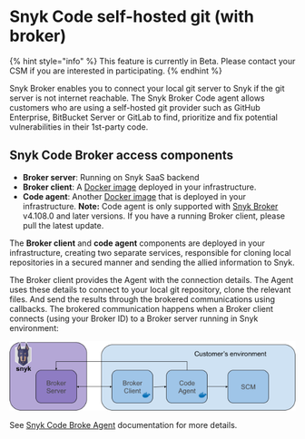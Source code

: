 # Snyk Code self-hosted git (with broker)

{% hint style="info" %}
This feature is currently in Beta. Please contact your CSM if you are interested in participating.
{% endhint %}

Snyk Broker enables you to connect your local git server to Snyk if the git server is not internet reachable. The Snyk Broker Code agent allows customers who are using a self-hosted git provider such as GitHub Enterprise, BitBucket Server or GitLab to find, prioritize and fix potential vulnerabilities in their 1st-party code.

## Snyk Code Broker access components

* **Broker server**: Running on Snyk SaaS backend
* **Broker client**: A [Docker image](https://hub.docker.com/r/snyk/broker/) deployed in your infrastructure.
* **Code agent**: Another [Docker image](https://hub.docker.com/r/snyk/code-agent/) that is deployed in your infrastructure. **Note:** Code agent is only supported with [Snyk Broker](https://docs.snyk.io/integrations/snyk-broker) v4.108.0 and later versions. If you have a running Broker client, please pull the latest update.

The **Broker client** and **code agent** components are deployed in your infrastructure, creating two separate services, responsible for cloning local repositories in a secured manner and sending the allied information to Snyk.

The Broker client provides the Agent with the connection details. The Agent uses these details to connect to your local git repository, clone the relevant files. And send the results through the brokered communications using callbacks. The brokered communication happens when a Broker client connects (using your Broker ID) to a Broker server running in Snyk environment:

![](../../../.gitbook/assets/local-git.png)

See [Snyk Code Broke Agent](broken-reference) documentation for more details.
